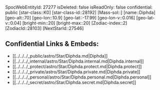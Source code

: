﻿---
location: [-17.99,10.9,70]
type: Station
tags:
- astro/Star

---
SpocWebEntityId: 27277
isDeleted: false
isReadOnly: false
confidential: public
[star-class::K0]
[star-class-id::28192]
[Mass-sol::]
[name::Diphda]
[geo-alt::70]
[geo-lon::10.9]
[geo-lat::-17.99]
[geo-lon-v::0.016]
[geo-lat-v::0.04]
[bright-min::20]
[bright-max::20]
[Zodiac-index::2]
[ZodiacId::28103]
[NextStarId::27546]



## Confidential Links & Embeds: 
- [[../../../_public/astro/Star/Diphda.md|Diphda]] 
- [[../../../_internal/astro/Star/Diphda.internal.md|Diphda.internal]] 
- [[../../../_protect/astro/Star/Diphda.protect.md|Diphda.protect]] 
- [[../../../_private/astro/Star/Diphda.private.md|Diphda.private]] 
- [[../../../_personal/astro/Star/Diphda.personal.md|Diphda.personal]] 
- [[../../../_secret/astro/Star/Diphda.secret.md|Diphda.secret]]

